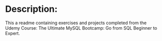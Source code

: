 # Description:
This a readme containing exercises and projects completed from the Udemy Course: The Ultimate MySQL Bootcamp: Go from SQL Beginner to Expert.